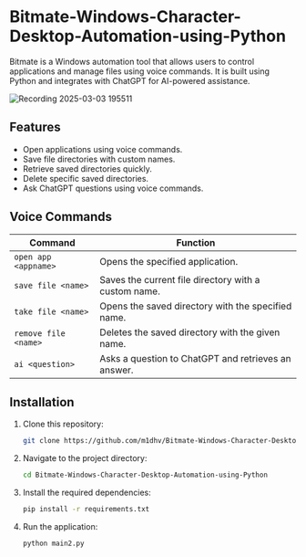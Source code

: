 # Bitmate-Windows-Character-Desktop-Automation-using-Python

Bitmate is a Windows automation tool that allows users to control applications and manage files using voice commands. It is built using Python and integrates with ChatGPT for AI-powered assistance.



![Recording 2025-03-03 195511](https://github.com/user-attachments/assets/f00b71e5-8a27-4b60-98e4-8999066783c7)


## Features
- Open applications using voice commands.
- Save file directories with custom names.
- Retrieve saved directories quickly.
- Delete specific saved directories.
- Ask ChatGPT questions using voice commands.

## Voice Commands
| Command | Function |
|---------|----------|
| `open app <appname>` | Opens the specified application. |
| `save file <name>` | Saves the current file directory with a custom name. |
| `take file <name>` | Opens the saved directory with the specified name. |
| `remove file <name>` | Deletes the saved directory with the given name. |
| `ai <question>` | Asks a question to ChatGPT and retrieves an answer. |

## Installation
1. Clone this repository:
   ```sh
   git clone https://github.com/m1dhv/Bitmate-Windows-Character-Desktop-Automation-using-Pythons.git
   ```
2. Navigate to the project directory:
   ```sh
   cd Bitmate-Windows-Character-Desktop-Automation-using-Python
   ```
3. Install the required dependencies:
   ```sh
   pip install -r requirements.txt
   ```
4. Run the application:
   ```sh
   python main2.py
   ```
